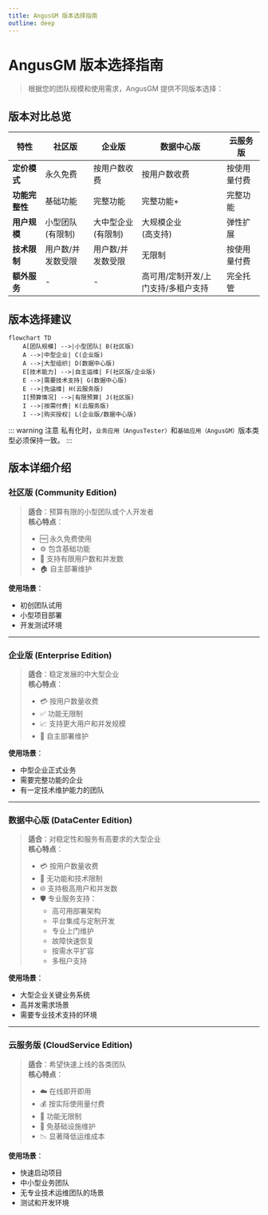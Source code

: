 ```yaml
---
title: AngusGM 版本选择指南
outline: deep
---
```


# AngusGM 版本选择指南

> 根据您的团队规模和使用需求，AngusGM 提供不同版本选择：

## 版本对比总览

| 特性 | 社区版 | 企业版 | 数据中心版               | 云服务版   |
|------|-------|-------|---------------------|--------|
| **定价模式** | 永久免费 | 按用户数收费 | 按用户数收费              | 按使用量付费 |
| **功能完整性** | 基础功能 | 完整功能 | 完整功能+               | 完整功能   |
| **用户规模** | 小型团队 <br>(有限制) | 大中型企业 <br>(有限制) | 大规模企业 <br>(高支持)     | 弹性扩展   |
| **技术限制** | 用户数/并发数受限 | 用户数/并发数受限 | 无限制                 | 按使用量付费      |
| **额外服务** | - | - | 高可用/定制开发/上门支持/多租户支持 | 完全托管   |

## 版本选择建议

```mermaid
flowchart TD
    A[团队规模] -->|小型团队| B(社区版)
    A -->|中型企业| C(企业版)
    A -->|大型组织| D(数据中心版)
    E[技术能力] -->|自主运维| F(社区版/企业版)
    E -->|需要技术支持| G(数据中心版)
    E -->|免运维| H(云服务版)
    I[预算情况] -->|有限预算| J(社区版)
    I -->|按需付费| K(云服务版)
    I -->|购买授权| L(企业版/数据中心版)
```

::: warning 注意
私有化时，`业务应用（AngusTester）`和`基础应用（AngusGM）`版本类型必须保持一致。
:::

## 版本详细介绍

### 社区版 (Community Edition)
> **适合**：预算有限的小型团队或个人开发者  
> **核心特点**：
> - 🆓 永久免费使用
> - ⚙️ 包含基础功能
> - 👥 支持有限用户数和并发数
> - 🏠 自主部署维护

**使用场景**：
- 初创团队试用
- 小型项目部署
- 开发测试环境

---

### 企业版 (Enterprise Edition)
> **适合**：稳定发展的中大型企业  
> **核心特点**：
> - 💳 按用户数量收费
> - ✅ 功能无限制
> - 📈 支持更大用户和并发规模
> - 🔧 自主部署维护

**使用场景**：
- 中型企业正式业务
- 需要完整功能的企业
- 有一定技术维护能力的团队

---

### 数据中心版 (DataCenter Edition)
> **适合**：对稳定性和服务有高要求的大型企业  
> **核心特点**：
> - 💳 按用户数量收费
> - 🚀 无功能和技术限制
> - 🌐 支持极高用户和并发数
> - 🛡️ 专业服务支持：
>   - 高可用部署架构
>   - 平台集成与定制开发
>   - 专业上门维护
>   - 故障快速恢复
>   - 按需水平扩容
>   - 多租户支持

**使用场景**：
- 大型企业关键业务系统
- 高并发需求场景
- 需要专业技术支持的环境

---

### 云服务版 (CloudService Edition)
> **适合**：希望快速上线的各类团队  
> **核心特点**：
> - ☁️ 在线即开即用
> - 💰 按实际使用量付费
> - 🧩 功能无限制
> - 🚫 免基础设施维护
> - 📉 显著降低运维成本

**使用场景**：
- 快速启动项目
- 中小型业务团队
- 无专业技术运维团队的场景
- 测试和开发环境
